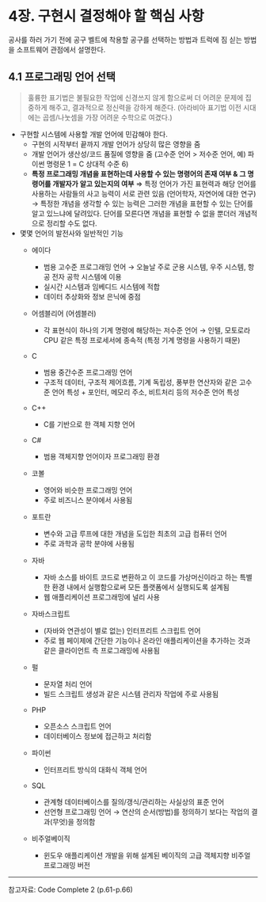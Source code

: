 # 4장. 구현시 결정해야 할 핵심 사항

공사를 하러 가기 전에 공구 벨트에 착용할 공구를 선택하는 방법과 트럭에 짐 싣는 방법을 소프트웨어 관점에서 설명한다.

## 4.1 프로그래밍 언어 선택

> 훌륭한 표기법은 불필요한 작업에 신경쓰지 않게 함으로써 더 어려운 문제에 집중하게 해주고, 결과적으로 정신력을 강하게 해준다. (아라비아 표기법 이전 시대에는 곱셈/나눗셈을 가장 어려운 수학으로 여겼다.)

- 구현할 시스템에 사용할 개발 언어에 민감해야 한다.
    - 구현의 시작부터 끝까지 개발 언어가 상당히 많은 영향을 줌
    - 개발 언어가 생산성/코드 품질에 영향을 줌 (고수준 언어 > 저수준 언어, 예) 파이썬 명령문 1 = C 상대적 수준 6)
    - **특정 프로그래밍 개념을 표현하는데 사용할 수 있는 명령어의 존재 여부 & 그 명령어를 개발자가 알고 있는지의 여부** ⇒ 특정 언어가 가진 표현력과 해당 언어를 사용하는 사람들의 사고 능력이 서로 관련 있음 (언어학자, 자연어에 대한 연구) → 특정한 개념을 생각할 수 있는 능력은 그러한 개념을 표현할 수 있는 단어를 알고 있느냐에 달려있다. 단어를 모른다면 개념을 표현할 수 없을 뿐더러 개념적으로 정리할 수도 없다.
- 몇몇 언어의 발전사와 일반적인 기능
    - 에이다
        - 범용 고수준 프로그래밍 언어 → 오늘날 주로 군용 시스템, 우주 시스템, 항공 전자 공학 시스템에 이용
        - 실시간 시스템과 임베디드 시스템에 적합
        - 데이터 추상화와 정보 은닉에 중점
    - 어셈블리어 (어셈블러)
        - 각 표현식이 하나의 기계 명령에 해당하는 저수준 언어 → 인텔, 모토로라 CPU 같은 특정 프로세서에 종속적 (특정 기계 명령을 사용하기 때문)
    - C
        - 범용 중간수준 프로그래밍 언어
        - 구조적 데이터, 구조적 제어흐름, 기계 독립성, 풍부한 연산자와 같은 고수준 언어 특성 + 포인터, 메모리 주소, 비트처리 등의 저수준 언어 특성
    - C++
        - C를 기반으로 한 객체 지향 언어
    - C#
        - 범용 객체지향 언어이자 프로그래밍 환경
    - 코볼
        - 영어와 비슷한 프로그래밍 언어
        - 주로 비즈니스 분야에서 사용됨
    - 포트란
        - 변수와 고급 루프에 대한 개념을 도입한 최초의 고급 컴퓨터 언어
        - 주로 과학과 공학 분야에 사용됨
    - 자바
        - 자바 소스를 바이트 코드로 변환하고 이 코드를 가상머신이라고 하는 특별한 환경 내에서 실행함으로써 모든 플랫폼에서 실행되도록 설계됨
        - 웹 애플리케이션 프로그래밍에 널리 사용
    - 자바스크립트
        - (자바와 연관성이 별로 없는) 인터프리트 스크립트 언어
        - 주로 웹 페이제에 간단한 기능이나 온라인 애플리케이션을 추가하는 것과 같은 클라이언트 측 프로그래밍에 사용됨

    - 펄
        - 문자열 처리 언어
        - 빌드 스크립트 생성과 같은 시스템 관리자 작업에 주로 사용됨
    - PHP
        - 오픈소스 스크립트 언어
        - 데이터베이스 정보에 접근하고 처리함
    - 파이썬
        - 인터프리트 방식의 대화식 객체 언어
    - SQL
        - 관계형 데이터베이스를 질의/갱식/관리하는 사실상의 표준 언어
        - 선언형 프로그래밍 언어 → 연산의 순서(방법)를 정의하기 보다는 작업의 결과(무엇)을 정의함
    - 비주얼베이직
        - 윈도우 애플리케이션 개발을 위해 설계된 베이직의 고급 객체지향 비주얼 프로그래밍 버전
		
---
참고자료: Code Complete 2 (p.61-p.66)